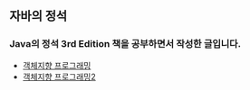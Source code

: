## 자바의 정석
### Java의 정석 3rd Edition 책을 공부하면서 작성한 글입니다.

- [객체지향 프로그래밍](https://github.com/SeokHyeMin/TIL/blob/main/JAVA/자바의%20정석/객체지향%20프로그래밍.md)
- [객체지향 프로그래밍2](https://github.com/SeokHyeMin/TIL/blob/main/JAVA/자바의%20정석/객체지향%20프로그래밍2.md)
